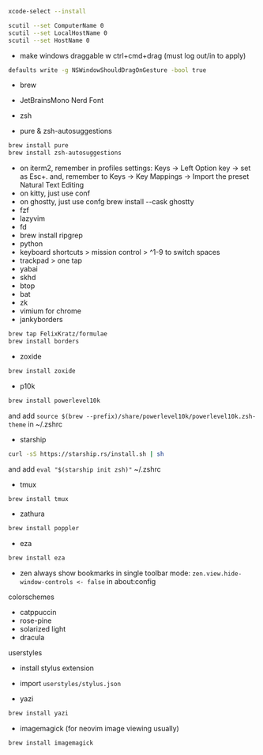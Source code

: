 ```sh
xcode-select --install
```

```sh
scutil --set ComputerName 0
scutil --set LocalHostName 0
scutil --set HostName 0
```

- make windows draggable w ctrl+cmd+drag (must log out/in to apply)
```sh
defaults write -g NSWindowShouldDragOnGesture -bool true
```
- brew

- JetBrainsMono Nerd Font
- zsh
- pure & zsh-autosuggestions

```zsh
brew install pure
brew install zsh-autosuggestions
```

- on iterm2, remember in profiles settings: Keys -> Left Option key -> set as Esc+. and,
remember to Keys -> Key Mappings -> Import the preset Natural Text Editing
- on kitty, just use conf
- on ghostty, just use confg
brew install --cask ghostty
- fzf
- lazyvim
- fd
- brew install ripgrep
- python
- keyboard shortcuts > mission control > ^1-9 to switch spaces
- trackpad > one tap
- yabai
- skhd
- btop
- bat
- zk
- vimium for chrome
- jankyborders
```sh
brew tap FelixKratz/formulae
brew install borders
```
- zoxide
```sh
brew install zoxide
```
- p10k
```sh
brew install powerlevel10k
```
and add `source $(brew --prefix)/share/powerlevel10k/powerlevel10k.zsh-theme` in ~/.zshrc

- starship
```sh
curl -sS https://starship.rs/install.sh | sh
```
and add `eval "$(starship init zsh)"` ~/.zshrc

- tmux
```sh
brew install tmux
```

- zathura
```sh
brew install poppler
```

- eza
```sh
brew install eza
```
- zen
always show bookmarks in single toolbar mode:
`zen.view.hide-window-controls <- false` in about:config

colorschemes
- catppuccin
- rose-pine
- solarized light
- dracula

userstyles
- install stylus extension
- import `userstyles/stylus.json`

- yazi
```sh
brew install yazi
```

- imagemagick (for neovim image viewing usually)
```sh
brew install imagemagick
```
